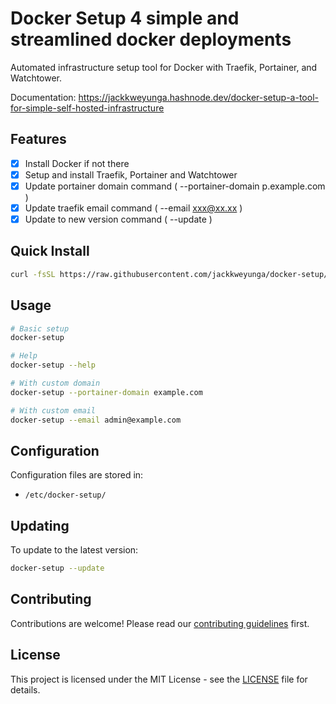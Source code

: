 # Docker Setup 4 simple and streamlined docker deployments

Automated infrastructure setup tool for Docker with Traefik, Portainer, and Watchtower.

Documentation: https://jackkweyunga.hashnode.dev/docker-setup-a-tool-for-simple-self-hosted-infrastructure

## Features
- [x] Install Docker if not there
- [x] Setup and install Traefik, Portainer and Watchtower
- [x] Update portainer domain command ( --portainer-domain p.example.com )
- [x] Update traefik email command ( --email xxx@xx.xx )
- [x] Update to new version command ( --update )

## Quick Install

```bash
curl -fsSL https://raw.githubusercontent.com/jackkweyunga/docker-setup/main/install.sh | bash
```

## Usage

```bash
# Basic setup
docker-setup

# Help
docker-setup --help

# With custom domain
docker-setup --portainer-domain example.com

# With custom email
docker-setup --email admin@example.com
```

## Configuration

Configuration files are stored in:
- `/etc/docker-setup/`

## Updating

To update to the latest version:
```bash
docker-setup --update
```

## Contributing

Contributions are welcome! Please read our [contributing guidelines](CONTRIBUTING.md) first.

## License

This project is licensed under the MIT License - see the [LICENSE](LICENSE) file for details.
